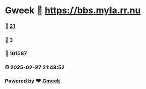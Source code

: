 # Gweek :link: https://bbs.myla.rr.nu 
### :page_facing_up: [21](https://bbs.myla.rr.nu/tag.html) 
### :speech_balloon: 3 
### :hibiscus: 101587 
### :alarm_clock: 2025-02-27 21:48:52 
### Powered by :heart: [Gmeek](https://github.com/Meekdai/Gmeek)
